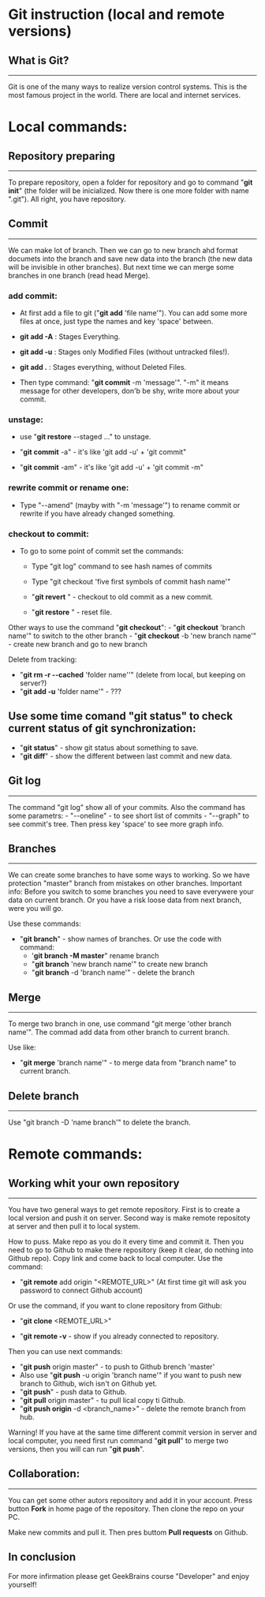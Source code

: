# Git instruction (local and remote versions)


## What is Git?
---

Git is one of the many ways to realize version control systems. This is the most famous project in the world. There are local and internet services.

# Local commands:

## Repository preparing
---

To prepare repository, open a folder for repository and go to command "**git init**" (the folder will be inicialized. Now there is one more folder with name ".git"). All right, you have repository.


## Commit
---

We can make lot of branch. Then we can go to new branch ahd format documets into the branch and save new data into the branch (the new data will be invisible in other branches). But next time we can merge some branches in one branch (read head Merge).
### add commit:
- At first add a file to git ("**git add** 'file name'"). You  can add some more files at once, just type the names and key 'space' between.
- **git add -A** : Stages Everything.
- **git add -u** : Stages only Modified Files (without untracked files!).
- **git add .** : Stages everything, without Deleted Files.

- Then type command: "**git commit** -m 'message'". "-m" it means message for other developers, don'b be shy, write more about your commit.
### unstage:
- use "**git restore** --staged <file>..." to unstage.

- "**git commit** -a" - it's like 'git add -u' + 'git commit"
- "**git commit** -am" - it's like 'git add -u' + 'git commit -m"

### rewrite commit or rename one:
- Type "--amend" (mayby with "-m 'message'") to rename commit or rewrite if you have already changed something.


### checkout to commit:
- To go to some point of commit set the commands:
    - Type "git log" command to see hash names of commits
    - Type "git checkout 'five first symbols of commit hash name'"

    - "**git revert** <hash>" - checkout to old commit as a new commit.

    - "**git restore** <file>" - reset file.

Other ways to use the command "**git checkout**":
    - "**git checkout** 'branch name'" to switch to the other branch
    - "**git checkout** -b 'new branch name'" - create new branch and go to new branch

Delete from tracking:
- "**git rm -r --cached** 'folder name''" (delete from local, but keeping on server?)
- "**git add -u** 'folder name'" - ???


## Use some time comand "**git status**" to check current status of git synchronization:
- "**git status**" - show git status about something to save.
- "**git diff**" - show the different between last commit and new data.


## Git log
---

The command "git log" show all of your commits. Also the command has some parametrs:
    - "--oneline" - to see short list of commits
    - "--graph" to see commit's tree. Then press key 'space' to see more graph info.


## Branches
---

We can create some branches to have some ways to working. So we have protection "master" branch from mistakes on other branches.
    Important info:
    Before you switch to some branches you need to save everywere your data on current branch. Or you have a risk loose data from next branch, were you will go.

Use these commands:

- "**git branch**" - show names of branches. Or use the code with command:
    - '**git branch -M master**" rename branch
    - "**git branch** 'new branch name'" to create new branch
    - "**git branch** -d 'branch name'" - delete the branch


## Merge
---

To merge two branch in one, use command "git merge 'other branch name'". The commad add data from other branch to current branch.

Use like:
- "**git merge** 'branch name'" - to merge data from "branch name" to current branch.


## Delete branch
---

Use "git branch -D 'name branch'" to delete the branch.


# Remote commands:

## Working whit your own repository
---

You have two general ways to get remote repository. First is to create a local version and push it on server. Second way is make remote repositoty at server and then pull it to local system.

How to puss.
Make repo as you do it  every time and commit it.
Then you need to go to Github to make there repository (keep it clear, do nothing into Github repo). Copy link and come back to local computer.
Use the command:

- "**git remote** add origin  "<REMOTE_URL>" (At first time git will ask you password to connect Github account)

Or use the command, if you want to clone repository from Github:

- "**git clone** <REMOTE_URL>"

- "**git remote -v** - show if you already connected to repository.

Then you can use next commands:

- "**git push** origin master" - to push to Github brench 'master'
- Also use "**git push** -u origin 'branch name'" if you want to push new branch to Github, wich isn't on Github yet.
- "**git push**" - push data to Github.
- "**git pull** origin master" - tu pull lical copy ti Github.
- "**git push origin** -d <branch_name>" - delete the remote branch from hub.

Warning!
If you have at the same time different commit version in server and local computer, you need first run command "**git pull**" to merge two versions, then you will can run "**git push**".



## Collaboration:
---

You can get some other autors repository and add it in your account. Press button **Fork** in home page of the repository. Then clone the repo on your PC.

Make new commits and pull it. Then pres buttom **Pull requests** on Github.


In conclusion
---

For more infirmation please get GeekBrains course "Developer" and enjoy yourself!
